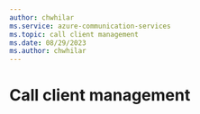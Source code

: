 ```yaml
---
author: chwhilar
ms.service: azure-communication-services
ms.topic: call client management
ms.date: 08/29/2023
ms.author: chwhilar
---
```


# Call client management
